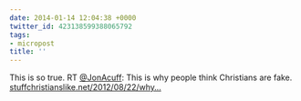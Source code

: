 ```yaml
---
date: 2014-01-14 12:04:38 +0000
twitter_id: 423138599388065792
tags:
- micropost
title: ''
---
```


This is so true. RT [@JonAcuff](https://twitter.com/JonAcuff): This is why people think Christians are fake. [stuffchristianslike.net/2012/08/22/why…](http://stuffchristianslike.net/2012/08/22/why-people-think-christians-are-fake/)
